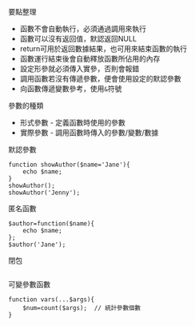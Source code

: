 要點整理
- 函數不會自動執行，必須通過調用來執行
- 函數可以沒有返回值，默認返回NULL
- return可用於返回數據結果，也可用來結束函數的執行
- 函數運行結束後會自動釋放函數所佔用的內存
- 設定形參就必須傳入實參，否則會報錯
- 調用函數若沒有傳遞參數，便會使用設定的默認參數
- 向函數傳遞變數參考，使用`&`符號

參數的種類
* 形式參數 - 定義函數時使用的參數
* 實際參數 - 調用函數時傳入的參數/變數/數據

默認參數
```
function showAuthor($name='Jane'){
	echo $name;
}
showAuthor();
showAuthor('Jenny');
```

匿名函數
```
$author=function($name){
	echo $name;
};
$author('Jane');
```

閉包
```

```

可變參數函數
```
function vars(...$args){
	$num=count($args);	// 統計參數個數
}
```